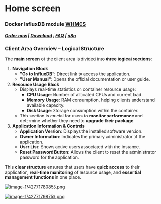 # Home screen

### Docker InfluxDB module **[WHMCS](https://puqcloud.com/link.php?id=77)** 

#####  [Order now](https://puqcloud.com/whmcs-module-docker-influxdb.php) | [Download](https://download.puqcloud.com/WHMCS/servers/PUQ_WHMCS-Docker-InfluxDB/) | [FAQ](https://faq.puqcloud.com/) | [n8n](https://puqcloud.com/link.php?id=117)

### **Client Area Overview – Logical Structure**

The **main screen** of the client area is divided into **three logical sections**:

1. **Navigation Block**
    - **"Go to InfluxDB"**: Direct link to access the application.
    - **"User Manual"**: Opens the official documentation or user guide.
2. **Resource Usage Block**
    - Displays real-time statistics on container resource usage: 
        - **CPU Usage**: Number of allocated CPUs and current load.
        - **Memory Usage**: RAM consumption, helping clients understand available capacity.
        - **Disk Usage**: Storage consumption within the container.
    - This section is crucial for users to **monitor performance** and determine whether they need to **upgrade their package**.
3. **Application Information &amp; Controls**
    - **Application Version**: Displays the installed software version.
    - **Owner Information**: Indicates the primary administrator of the application.
    - **User List**: Shows active users associated with the instance.
    - **Reset Password Button**: Allows the client to reset the administrator password for the application.

This **clear structure** ensures that users have **quick access** to their application, **real-time monitoring** of resource usage, and **essential management functions** in one place.

[![image-1742771780858.png](https://doc.puq.info/uploads/images/gallery/2025-03/scaled-1680-/image-1742771780858.png)](https://doc.puq.info/uploads/images/gallery/2025-03/image-1742771780858.png)

[![image-1742771798759.png](https://doc.puq.info/uploads/images/gallery/2025-03/scaled-1680-/image-1742771798759.png)](https://doc.puq.info/uploads/images/gallery/2025-03/image-1742771798759.png)